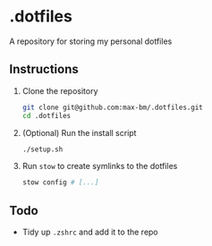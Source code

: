 # .dotfiles

A repository for storing my personal dotfiles

## Instructions

1. Clone the repository

    ```bash
    git clone git@github.com:max-bm/.dotfiles.git
    cd .dotfiles
    ```

1. (Optional) Run the install script

    ```bash
    ./setup.sh
    ```

1. Run `stow` to create symlinks to the dotfiles

    ```bash
    stow config # [...]
    ```

## Todo

- Tidy up `.zshrc` and add it to the repo
